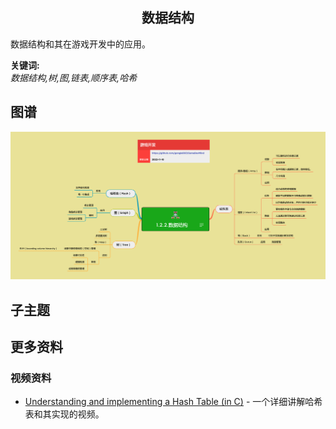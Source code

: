 <h2 align="center">数据结构</h2>
<p>
数据结构和其在游戏开发中的应用。
</p>

**关键词:**<br/>
*数据结构,树,图,链表,顺序表,哈希*

## 图谱
![图片加载中...](../exports/1.2.2.数据结构.png?raw=true)

## 子主题

## 更多资料
### 视频资料
* [Understanding and implementing a Hash Table (in C)](https://www.youtube.com/watch?v=2Ti5yvumFTU) - 一个详细讲解哈希表和其实现的视频。
